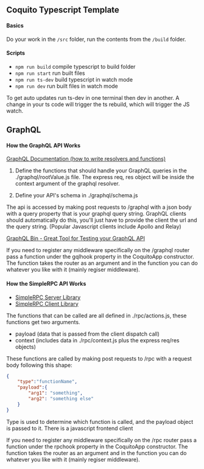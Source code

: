 ## Coquito Typescript Template


#### Basics
Do your work in the `/src` folder, run the contents from the `/build` folder.
#### Scripts

- `npm run build` compile typescript to build folder
- `npm run start` run built files
- `npm run ts-dev` build typescript in watch mode
- `npm run dev` run built files in watch mode

To get auto updates run ts-dev in one terminal then dev in another. A change in your ts code will trigger the ts rebuild, which will trigger the JS watch.

## GraphQL

#### How the GraphQL API Works

[GraphQL Documentation (how to write resolvers and functions)](https://graphql.org/learn/)

1. Define the functions that should handle your GraphQL queries in the ./graphql/rootValue.js file. The express req, res object will be inside the context argument of the graphql resolver.

2. Define your API's schema in ./graphql/schema.js

The api is accessed by making post requests to /graphql with a json body with a query property that is your graphql query string. GraphQL clients should automatically do this, you'll just have to provide the client the url and the query string. (Popular Javascript clients include Apollo and Relay)

[GraphQL Bin - Great Tool for Testing your GraphQL API](https://www.graphqlbin.com/v2/new)

If you need to register any middleware specifically on the /graphql router pass a function under the gqlhook property in the CoquitoApp constructor. The function takes the router as an argument and in the function you can do whatever you like with it (mainly regiser middleware).

#### How the SimpleRPC API Works

- [SimpleRPC Server Library](https://www.npmjs.com/package/@alexmerced/simplerpc-server)
- [SimpleRPC Client Library](https://www.npmjs.com/package/@alexmerced/simplerpc-client)

The functions that can be called are all defined in ./rpc/actions.js, these functions get two arguments.

- payload (data that is passed from the client dispatch call)
- context (includes data in ./rpc/context.js plus the express req/res objects)

These functions are called by making post requests to /rpc with a request body following this shape:

```json
{
    "type":"functionName",
    "payload":{
        "arg1": "something",
        "arg2": "something else"
    }
}
```

Type is used to determine which function is called, and the payload object is passed to it. There is a javascript frontend client

If you need to register any middleware specifically on the /rpc router pass a function under the rpchook property in the CoquitoApp constructor. The function takes the router as an argument and in the function you can do whatever you like with it (mainly regiser middleware).